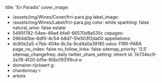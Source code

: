 title: 'En Paradis'
cover_image:
  - /assets/img/Wines/Cover/frri-para.jpg
label_image:
  - /assets/img/Wines/Label/frri-para.jpg
color: white
sparkling: false
natural_wine: false
estate:
  - 5485f782-54ee-46ad-bfa6-66570d8a535c
cepages:
  - 0964d0be-6df0-4c54-b8d7-5fe503f2da00
appellations:
  - dc80e2a5-c7bb-404e-8c3a-9cd4a0a39185
odoo: FRRI-PARA
page_no_index: false
no_follow_links: false
sitemap_priority: '0.5'
sitemap_changefreq: daily
twitter_share_setting: inherit
id: 7e734ec9-2e78-4f20-bf5e-80bcf931f6cd
e:
  - domaine-rijckaert
g:
  - chardonnay
r:
  - arbois

